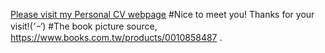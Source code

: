 [Please visit my Personal CV webpage](https://salomelai.github.io/)
#Nice to meet you! Thanks for your visit!(*’ｰ’*)
#The book picture source, https://www.books.com.tw/products/0010858487 .
